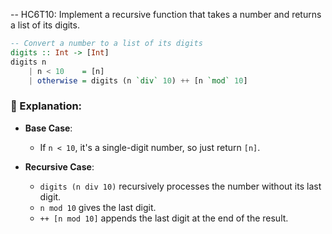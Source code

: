 -- HC6T10: Implement a recursive function that takes a number and returns a list of its digits.

```haskell
-- Convert a number to a list of its digits
digits :: Int -> [Int]
digits n
    | n < 10    = [n]
    | otherwise = digits (n `div` 10) ++ [n `mod` 10]
```

### 🧠 Explanation:

- **Base Case**:
  - If `n < 10`, it's a single-digit number, so just return `[n]`.

- **Recursive Case**:
  - `digits (n div 10)` recursively processes the number without its last digit.
  - `n mod 10` gives the last digit.
  - `++ [n mod 10]` appends the last digit at the end of the result.




